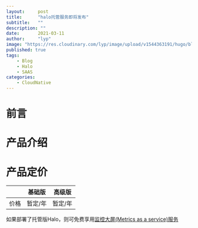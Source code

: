```yaml
---
layout:     post 
title:      "halo托管服务即将发布"
subtitle:   ""
description: ""
date:       2021-03-11
author:     "lyp"
image: "https://res.cloudinary.com/lyp/image/upload/v1544363191/hugo/blog.github.io/743a4e9227e1f14cb24a1eb6db29e183.jpg"
published: true
tags:
    - Blog
    - Halo
    - SAAS
categories: 
    - CloudNative
---  
```


# 前言  

  

#  产品介绍  



#  产品定价   


|  |  基础版   | 高级版  |
|  ----|  ----  | ----  |
| 价格 | 暂定/年  | 暂定/年 |

如果部署了托管版Halo，则可免费享用[监控大屏(Metrics as a service)服务](https://liangyuanpeng.com/post/2021-03-11-metrcs-as-a-service/)
